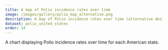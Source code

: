 ```yaml
---
title: A map of Polio incidence rates over time
image: /images/gallery/polio_map_alternative.png
description: A map of Polio incidence rates over time (alternative design)
dataset: polio_united_states
order: 14
---
```


A chart displaying Polio incidence rates over time for each American state.